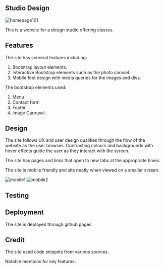 ## Studio Design

![homepage101](https://github.com/tomcollins2110/Project-4-Bootstrap-Design-Site/assets/104827144/fd12fb98-9d50-4fa5-ae44-2cb9fe1e384a)

This is a website for a design studio offering classes.

## Features

The site has serveral features including:

1. Bootstrap layout elements.
2. Interactive Bootstrap elements such as the photo carosel.
3. Mobile first design with media queries for the images and divs. 

The bootstrap elements used:

1. Menu
2. Contact form
3. Footer
4. Image Carousel

## Design 

The site follows UX and user design qualities through the flow of the website as the user browses. Contrasting colours and backgrounds
with hover effects guide the user as they interact with the screen.

The site has pages and links that open to new tabs at the appropriate times.

The site is mobile friendly and sits neatly when viewed on a smaller screen.

![mobile1](https://github.com/tomcollins2110/Project-4-Bootstrap-Design-Site/assets/104827144/c482a317-d072-43f0-b2db-f6e4ade5ef81)
![mobile2](https://github.com/tomcollins2110/Project-4-Bootstrap-Design-Site/assets/104827144/dd269928-de6c-4362-a0ee-e79c464fb5e8)

## Testing

## Deployment 

The site is deployed through github pages.



## Credit 

The site used code snippets from various sources.

Notable mentions for key features:


